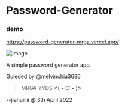 # Password-Generator

### demo
https://password-generator-mrga.vercel.app/

![image](https://user-images.githubusercontent.com/74039704/161420580-d4a416e4-7b27-4dc5-9002-14f19ad5b24a.png)

A simple password generator app.

Guieded by @melvinchia3636 

> MRGA YYDS ᕙ(  •̀ ᗜ •́  )ᕗ 

--jiahuiiiii @ 3th April 2022
